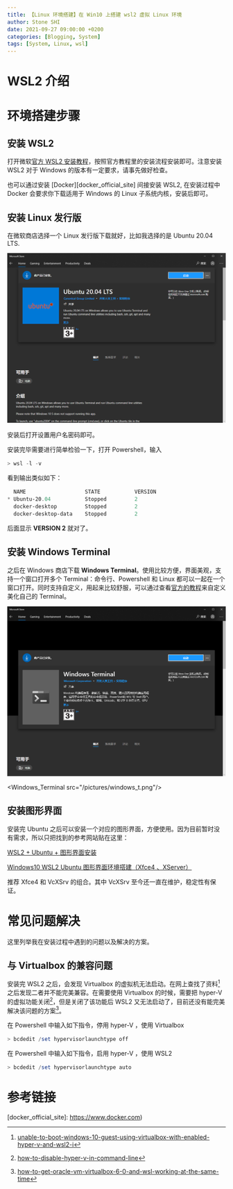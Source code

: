 ```yaml
---
title: 【Linux 环境搭建】在 Win10 上搭建 wsl2 虚拟 Linux 环境
author: Stone SHI
date: 2021-09-27 09:00:00 +0200
categories: [Blogging, System]
tags: [System, Linux, wsl]
---
```


# WSL2 介绍

# 环境搭建步骤

## 安装 WSL2

打开微软[官方 WSL2 安装教程][WSL2_offical_installation_turorial]，按照官方教程里的安装流程安装即可。注意安装 WSL2 对于 Windows 的版本有一定要求，请事先做好检查。

也可以通过安装 [Docker][docker_official_site] 间接安装 WSL2, 在安装过程中 Docker 会要求你下载适用于 Windows 的 Linux 子系统内核，安装后即可。

## 安装 Linux 发行版

在微软商店选择一个 Linux 发行版下载就好，比如我选择的是 Ubuntu 20.04 LTS.

![Ubuntu 20.04 LTS](/pictures/ubuntu_20_04.png)

安装后打开设置用户名密码即可。

安装完毕需要进行简单检验一下，打开 Powershell，输入

```powershell
> wsl -l -v
```

看到输出类似如下：

```powershell
  NAME                   STATE           VERSION
* Ubuntu-20.04           Stopped         2
  docker-desktop         Stopped         2
  docker-desktop-data    Stopped         2
```

后面显示 **VERSION 2** 就对了。

## 安装 Windows Terminal

之后在 Windows 商店下载 **Windows Terminal**。使用比较方便，界面美观，支持一个窗口打开多个 Terminal：命令行、Powershell 和 Linux 都可以一起在一个窗口打开。同时支持自定义，用起来比较舒服，可以通过查看[官方的教程][Windows_terminal_official_customize]来自定义美化自己的 Terminal。

![Windows Terminal](/pictures/windows_t.png)

<Windows_Terminal src="/pictures/windows_t.png"/>

## 安装图形界面

安装完 Ubuntu 之后可以安装一个对应的图形界面，方便使用。因为目前暂时没有需求，所以只把找到的参考网站贴在这里：

[WSL2 + Ubuntu + 图形界面安装](https://www.bilibili.com/read/cv11143517)

[Windows10 WSL2 Ubuntu 图形界面环境搭建（Xfce4 、XServer）](https://cloud.tencent.com/developer/article/1820014)

推荐 Xfce4 和 VcXSrv 的组合。其中 VcXSrv 至今还一直在维护，稳定性有保证。

# 常见问题解决

这里列举我在安装过程中遇到的问题以及解决的方案。

## 与 Virtualbox 的兼容问题

安装完 WSL2 之后，会发现 Virtualbox 的虚拟机无法启动。在网上查找了资料[^hyper_v_wsl2_2]之后发现二者并不能完美兼容。在需要使用 Virtualbox 的时候，需要把 hyper-V 的虚拟功能关闭[^hyper_v_wsl2_3]，但是关闭了该功能后 WSL2 又无法启动了，目前还没有能完美解决该问题的方案[^hyper_v_wsl2_1]。

在 Powershell 中输入如下指令，停用 hyper-V ，使用 Virtualbox

```powershell
> bcdedit /set hypervisorlaunchtype off
```

在 Powershell 中输入如下指令，启用 hyper-V ，使用 WSL2

```powershell
> bcdedit /set hypervisorlaunchtype auto
```

# 参考链接

[^hyper_v_wsl2_1]:[how-to-get-oracle-vm-virtualbox-6-0-and-wsl-working-at-the-same-time](https://stackoverflow.com/questions/58031941/how-to-get-oracle-vm-virtualbox-6-0-and-wsl-working-at-the-same-time/58478688)

[^hyper_v_wsl2_2]:[unable-to-boot-windows-10-guest-using-virtualbox-with-enabled-hyper-v-and-wsl2-i](https://stackoverflow.com/questions/62184881/unable-to-boot-windows-10-guest-using-virtualbox-with-enabled-hyper-v-and-wsl2-i)

[^hyper_v_wsl2_3]: [how-to-disable-hyper-v-in-command-line](https://stackoverflow.com/questions/30496116/how-to-disable-hyper-v-in-command-line)

[WSL2_offical_installation_turorial]: https://docs.microsoft.com/fr-fr/windows/wsl/install

[docker_official_site]: https://www.docker.com)

[Windows_terminal_official_customize]: https://docs.microsoft.com/zh-cn/windows/terminal/customize-settings/startup
